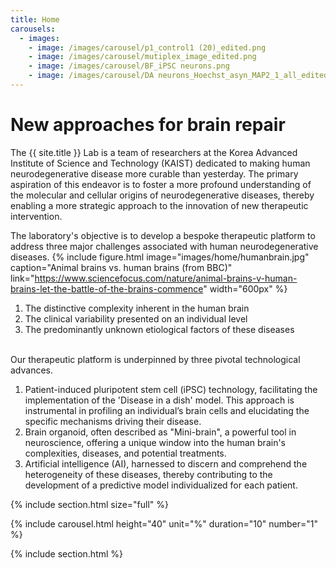 ```yaml
---
title: Home
carousels:
  - images: 
    - image: /images/carousel/p1_control1 (20)_edited.png
    - image: /images/carousel/mutiplex_image_edited.png
    - image: /images/carousel/BF_iPSC neurons.png
    - image: /images/carousel/DA neurons_Hoechst_asyn_MAP2_1_all_edited.png
---
```


# New approaches for brain repair

The {{ site.title }} Lab is a team of researchers at the Korea Advanced Institute of Science and Technology (KAIST) dedicated to making human neurodegenerative disease more curable than yesterday. The primary aspiration of this endeavor is to foster a more profound understanding of the molecular and cellular origins of neurodegenerative diseases, thereby enabling a more strategic approach to the innovation of new therapeutic intervention.
<br>

The laboratory's objective is to develop a bespoke therapeutic platform to address three major challenges associated with human neurodegenerative diseases.
{% include figure.html image="images/home/humanbrain.jpg" caption="Animal brains vs. human brains (from BBC)" link="https://www.sciencefocus.com/nature/animal-brains-v-human-brains-let-the-battle-of-the-brains-commence" width="600px" %}

<ol>
  <li>The distinctive complexity inherent in the human brain </li>
  
  <li>The clinical variability presented on an individual level </li>
  
  <li>The predominantly unknown etiological factors of these diseases </li>
</ol>

<br>
Our therapeutic platform is underpinned by three pivotal technological advances.

<ol>
  <li> Patient-induced pluripotent stem cell (iPSC) technology, facilitating the implementation of the 'Disease in a dish' model. This approach is instrumental in profiling an individual’s brain cells and elucidating the specific mechanisms driving their disease.  
  </li>

  <li> Brain organoid, often described as "Mini-brain", a powerful tool in neuroscience, offering a unique window into the human brain's complexities, diseases, and potential treatments. 
  </li>
  
  <li> Artificial intelligence (AI), harnessed to discern and comprehend the heterogeneity of these diseases, thereby contributing to the development of a predictive model individualized for each patient.
  </li>
</ol>

{% include section.html size="full" %}

{% include carousel.html height="40" unit="%" duration="10" number="1" %}
  
{% include section.html %}
